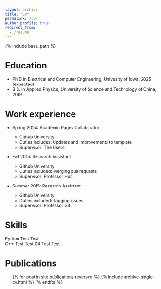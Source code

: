 ```yaml
---
layout: archive
title: "CV"
permalink: /cv/
author_profile: true
redirect_from:
  - /resume
---
```


{% include base_path %}

Education
======
* Ph.D in Electrical and Computer Engineering, Univesity of Iowa, 2025 (expected)
* B.S. in Applied Physics, University of Science and Technology of China, 2019

Work experience
======
* Spring 2024: Academic Pages Collaborator
  * Github University
  * Duties includes: Updates and improvements to template
  * Supervisor: The Users

* Fall 2015: Research Assistant
  * Github University
  * Duties included: Merging pull requests
  * Supervisor: Professor Hub

* Summer 2015: Research Assistant
  * Github University
  * Duties included: Tagging issues
  * Supervisor: Professor Git
  
Skills
======
<div style="display: flex;">
  <dive stype="width: 20%;">
    Python
    Test
    Test
  </div>
  <dive stype="width: 20%;">
    C++
    Test
    Test
  </div>
  <dive stype="width: 20%;">
    C#
    Test
    Test
  </div>
</div>

Publications
======
  <ul>{% for post in site.publications reversed %}
    {% include archive-single-cv.html %}
  {% endfor %}</ul>